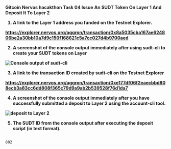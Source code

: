 <b>Gitcoin Nervos hacakthon
Task 04
Issue An SUDT Token On Layer 1 And Deposit It To Layer 2
</b>
<b>
1) A link to the Layer 1 address you funded on the Testnet Explorer.

https://explorer.nervos.org/aggron/transaction/0x8a5035cba167ae624806be2a30bb10a7d9c150f168621c5a7cc027d4b9700aed


2) A screenshot of the console output immediately after using sudt-cli to create your SUDT tokens on Layer 

![Console output of sudt-cli](https://github.com/tharunrai14/nervos-hackathon/blob/main/task04/sudt-clioutput.jpg)



 3) A link to the transaction ID created by sudt-cli on the Testnet Explorer

https://explorer.nervos.org/aggron/transaction/0xe177df06f2eaecbbd808ecb3a83cc6dd808f365c79d9a9ab2b539528f76d1da7


4) A screenshot of the console output immediately after you have successfully submitted a deposit to Layer 2 using the account-cli tool.

![deposit to Layer 2](https://github.com/tharunrai14/nervos-hackathon/blob/main/task04/layer2deposit.jpg)


5) The SUDT ID from the console output after executing the deposit script (in text format).
</b>
<code>
802
</code>
